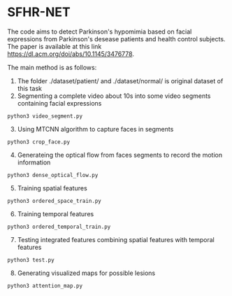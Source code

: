 # SFHR-NET

The code aims to detect Parkinson's hypomimia based on facial expressions from Parkinson's desease patients and health control subjects.
The paper is available at this link https://dl.acm.org/doi/abs/10.1145/3476778.

The main method is as follows:

1. The folder  ./dataset/patient/  and  ./dataset/normal/  is original dataset of this task  
2. Segmenting a complete video about 10s into some video segments containing facial expressions 
```
python3 video_segment.py
```
3. Using MTCNN algorithm to capture faces in segments  
```
python3 crop_face.py
```
4. Generateing the optical flow from faces segments to record the motion information
```
python3 dense_optical_flow.py
```
5. Training spatial features
```
python3 ordered_space_train.py
```
6. Training temporal features
```
python3 ordered_temporal_train.py
```
7. Testing integrated features combining spatial features with temporal features
```
python3 test.py
```
8. Generating visualized maps for possible lesions
```
python3 attention_map.py
```
